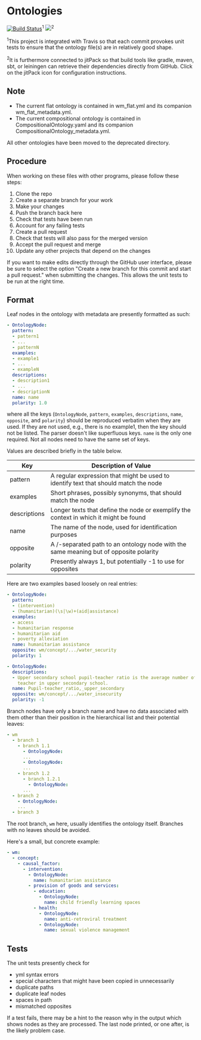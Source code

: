 # Ontologies

[![Build Status](https://travis-ci.com/WorldModelers/Ontologies.svg?branch=master)](https://travis-ci.com/WorldModelers/Ontologies)<sup>1</sup>
[![](https://jitpack.io/v/WorldModelers/Ontologies.svg)](https://jitpack.io/#WorldModelers/Ontologies)<sup>2</sup>

<sup>1</sup>This project is integrated with Travis so that each commit provokes unit tests to ensure that the ontology file(s) are in relatively good shape.

<sup>2</sup>It is furthermore connected to jitPack so that build tools like gradle, maven, sbt, or leiningen can retrieve their dependencies directly from GitHub.  Click on the jitPack icon for configuration instructions.

## Note

* The current flat ontology is contained in wm_flat.yml and its companion wm_flat_metadata.yml.
* The current compositional ontology is contained in CompositionalOntology.yaml and its companion CompositionalOntology_metadata.yml.

All other ontologies have been moved to the deprecated directory. 

## Procedure

When working on these files with other programs, please follow these steps:

1. Clone the repo
1. Create a separate branch for your work
1. Make your changes
1. Push the branch back here
1. Check that tests have been run
1. Account for any failing tests
1. Create a pull request
1. Check that tests will also pass for the merged version
1. Accept the pull request and merge
1. Update any other projects that depend on the changes

If you want to make edits directly through the GitHub user interface, please be sure to select the option "Create a new branch for this commit and start a pull request." when submitting the changes.  This allows the unit tests to be run at the right time.

## Format

Leaf nodes in the ontology with metadata are presently formatted as such:
```yml
- OntologyNode:
  pattern:
  - pattern1
  - ...
  - patternN
  examples:
  - example1
  - ...
  - exampleN
  descriptions:
  - description1
  - ...
  - descriptionN
  name: name
  polarity: 1.0

```
where all the keys (`OntologyNode`, `pattern`, `examples`, `descriptions`, `name`, `opposite`, and `polarity`)
should be reproduced verbatim when they are used.  If they are not used, e.g., there is no example1, then the
key should not be listed.  The parser doesn't like superfluous keys.  `name` is the only one required.  Not all
nodes need to have the same set of keys.

Values are described briefly in the table below.

|Key|Description of Value|
|---|---|
|pattern|A regular expression that might be used to identify text that should match the node|
|examples|Short phrases, possibly synonyms, that should match the node|
|descriptions|Longer texts that define the node or exemplify the context in which it might be found|
|name|The name of the node, used for identification purposes|
|opposite|A /-separated path to an ontology node with the same meaning but of opposite polarity|
|polarity|Presently always 1, but potentially -1 to use for opposites|

Here are two examples based loosely on real entries:
````yml
- OntologyNode:
  pattern:
  - (intervention)
  - (humanitarian)(\s|\w)+(aid|assistance)
  examples:
  - access
  - humanitarian response
  - humanitarian aid
  - poverty alleviation
  name: humanitarian assistance
  opposite: wm/concept/.../water_security
  polarity: 1
````
```yml
- OntologyNode:
  descriptions:
  - Upper secondary school pupil-teacher ratio is the average number of pupils per
    teacher in upper secondary school.
  name: Pupil-teacher_ratio,_upper_secondary
  opposite: wm/concept/.../water_insecurity
  polarity: -1
```

Branch nodes have only a branch name and have no data associated with them other than
their position in the hierarchical list and their potential leaves:

````yml
- wm
  - branch 1
    - branch 1.1
      - OntologyNode:
      ...
      - OntologyNode:
      ...
    - branch 1.2
      - branch 1.2.1
        - OntologyNode:
      ...
  - branch 2
    - OntologyNode:
    ...
  - branch 3
````

The root branch, `wm` here, usually identifies the ontology itself.
Branches with no leaves should be avoided.

Here's a small, but concrete example:

```yml
- wm:
  - concept:
    - causal_factor:
      - intervention:
        - OntologyNode:
          name: humanitarian assistance
        - provision of goods and services:
          - education:
            - OntologyNode:
              name: child friendly learning spaces
          - health:
            - OntologyNode:
              name: anti-retroviral treatment
            - OntologyNode:
              name: sexual violence management
```

## Tests

The unit tests presently check for
* yml syntax errors
* special characters that might have been copied in unnecessarily
* duplicate paths
* duplicate leaf nodes
* spaces in path
* mismatched opposites

If a test fails, there may be a hint to the reason why in the output which shows nodes as they
are processed.  The last node printed, or one after, is the likely problem case.
